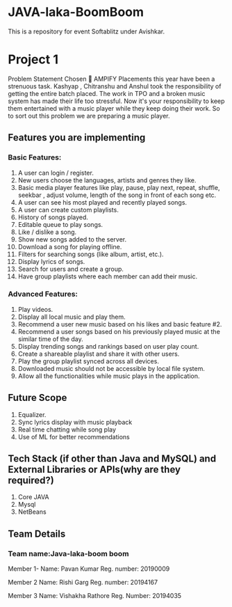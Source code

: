 # JAVA-laka-BoomBoom
This is a repository for event Softablitz under Avishkar.

# Project 1
Problem Statement Chosen  AMPIFY
Placements this year have been a strenuous task. Kashyap , Chitranshu and Anshul took the responsibility of getting the entire batch placed. The work in TPO and a broken music system has made their life too stressful. Now it's your responsibility to keep them entertained with a music player while they keep doing their work.
So to sort out this problem we are preparing a music player.


## Features you are implementing

### Basic Features: 
1. A user can login / register. 
2. New users choose the languages, artists and genres they like. 
3. Basic media player features like play, pause, play next, repeat, shuffle, seekbar , adjust     volume, length of the song in front of each song etc. 
4. A user can see his most played and recently played songs. 
5. A user can create custom playlists. 
6. History of songs played.
7. Editable queue to play songs. 
8. Like / dislike a song. 
9. Show new songs added to the server. 
10. Download a song for playing offline. 
11. Filters for searching songs (like album, artist, etc.). 
12. Display lyrics of songs. 
13. Search for users and create a group. 
14. Have group playlists where each member can add their music. 

### Advanced Features: 
1. Play videos. 
2. Display all local music and play them. 
3. Recommend a user new music based on his likes and basic feature #2.
4. Recommend a user songs based on his previously played music at the similar time of the day. 
5. Display trending songs and rankings based on user play count. 
6. Create a shareable playlist and share it with other users. 
7. Play the group playlist synced across all devices. 
8. Downloaded music should not be accessible by local file system. 
9. Allow all the functionalities while music plays in the application.



## Future Scope
1.	Equalizer.
2.	Sync lyrics display with music playback
3.	Real time chatting while song play
4.	Use of ML for better recommendations



## Tech Stack (if other than Java and MySQL) and External Libraries or APIs(why are they required?)
1.	Core JAVA
2.	Mysql
3.	NetBeans


## Team Details

### Team name:Java-laka-boom boom

Member 1-
Name: Pavan Kumar
Reg. number: 20190009
         
Member 2
Name: Rishi Garg 
Reg. number: 20194167

Member 3
Name: Vishakha Rathore
Reg. Number: 20194035

